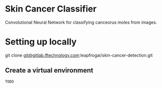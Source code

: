# Skin Cancer Classifier

Convolutional Neural Network for classifying canceorus moles from images.

# Setting up locally

git clone git@gitlab.lftechnology.com:leapfrogai/skin-cancer-detection.git

## Create a virtual environment

`TODO`